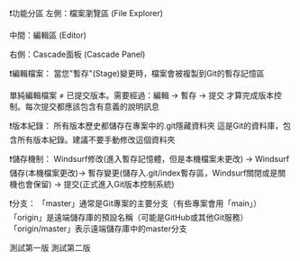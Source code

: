 
❗功能分區
左側：檔案瀏覽區 (File Explorer)

中間：編輯區 (Editor)

右側：Cascade面板 (Cascade Panel)

❗編輯檔案：
當您"暫存"(Stage)變更時，檔案會被複製到Git的暫存記憶區

單純編輯檔案 ≠ 已提交版本。需要經過：編輯 → 暫存 → 提交 才算完成版本控制。每次提交都應該包含有意義的說明訊息

❗版本紀錄：
所有版本歷史都儲存在專案中的.git隱藏資料夾
這是Git的資料庫，包含所有版本紀錄。建議不要手動修改這個資料夾

❗儲存機制：
Windsurf修改(進入暫存記憶體，但是本機檔案未更改) ->
Windsurf儲存(本機檔案更改)->
暫存變更(儲存入.git/index暫存區，Windsurf關閉或是關機也會保留)
-> 提交(正式進入Git版本控制系統)


❗分支：
「master」通常是Git專案的主要分支（有些專案會用「main」）
「origin」是遠端儲存庫的預設名稱（可能是GitHub或其他Git服務）
「origin/master」表示遠端儲存庫中的master分支

測試第一版
測試第二版